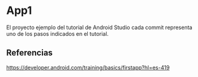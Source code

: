 # App1

El proyecto ejemplo del tutorial de Android Studio cada commit representa uno de los pasos indicados
en el tutorial.

## Referencias
https://developer.android.com/training/basics/firstapp?hl=es-419

